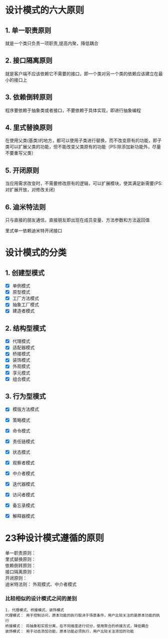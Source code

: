 # 设计模式的六大原则
## 1. 单一职责原则
就是一个类只负责一项职责,提高内聚，降低耦合
## 2. 接口隔离原则
就是客户端不应该依赖它不需要的接口，即一个类对另一个类的依赖应该建立在最小的接口上
## 3. 依赖倒转原则
程序要依赖于抽象类或者接口，不要依赖于具体实现，即进行抽象编程
## 4. 里式替换原则
在使用父类(基类)的地方，都可以使用子类进行替换，而不改变原有的功能，即子类可以扩展父类的功能，但不能改变父类原有的功能（PS:除添加新功能外，尽量不要重写父类）
## 5. 开闭原则
当应用需求改变时，不需要修改原有的逻辑，可以扩展模块，使其满足新需要(PS:对扩展开放，对修改关闭)
## 6. 迪米特法则
只与直接的朋友通信，直接朋友即出现在成员变量、方法参数和方法返回值

里式单一依赖迪米特开闭接口

# 设计模式的分类
## 1. 创建型模式
- [x] 单例模式
- [x] 原型模式
- [x] 工厂方法模式
- [x] 抽象工厂模式
- [x] 建造者模式
## 2. 结构型模式
- [x] 代理模式
- [x] 适配器模式
- [x] 桥接模式
- [x] 装饰模式
- [x] 外观模式
- [x] 享元模式
- [x] 组合模式
## 3. 行为型模式
- [x] 模版方法模式
- [x] 策略模式
- [x] 命令模式
- [x] 责任链模式
- [x] 状态模式
- [x] 观察者模式
- [x] 中介者模式
- [x] 迭代器模式
- [x] 访问者模式
- [x] 备忘录模式
- [x] 解释器模式


# 23种设计模式遵循的原则
单一职责原则：  
里式替换原则：  
依赖倒转原则：  
接口隔离原则：  
开闭原则：  
迪米特法则：
    外观模式、中介者模式
    
    
### 比较相似的设计模式之间的差别
```text
1. 代理模式、桥接模式、装饰模式
代理模式： 用于控制访问，原本功能的执行取决于场景条件，用户比较关注的是原本功能的执行
桥接模式： 将抽象和实现分离，在不同维度进行切分，使用聚合的桥接方式，降低耦合
装饰模式： 用于动态添加功能，原本功能必须执行，用户比较关注添加的功能

```